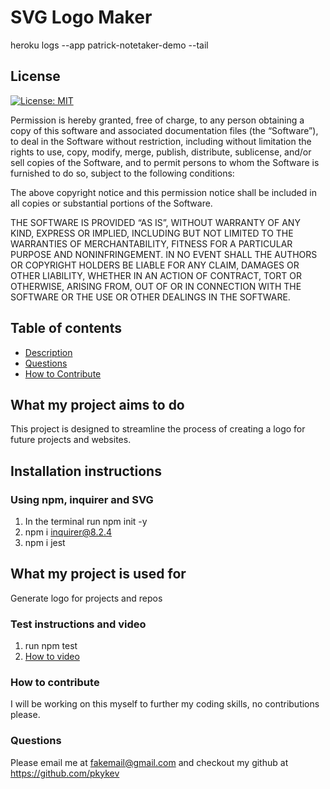 # SVG Logo Maker

heroku logs --app patrick-notetaker-demo --tail

## License

[![License: MIT](https://img.shields.io/badge/License-MIT-yellow.svg)](https://opensource.org/licenses/MIT)

Permission is hereby granted, free of charge, to any person obtaining a copy of this software and associated documentation files (the “Software”), to deal in the Software without restriction, including without limitation the rights to use, copy, modify, merge, publish, distribute, sublicense, and/or sell copies of the Software, and to permit persons to whom the Software is furnished to do so, subject to the following conditions:
    
The above copyright notice and this permission notice shall be included in all copies or substantial portions of the Software.
    
THE SOFTWARE IS PROVIDED “AS IS”, WITHOUT WARRANTY OF ANY KIND, EXPRESS OR IMPLIED, INCLUDING BUT NOT LIMITED TO THE WARRANTIES OF MERCHANTABILITY, FITNESS FOR A PARTICULAR PURPOSE AND NONINFRINGEMENT. IN NO EVENT SHALL THE AUTHORS OR COPYRIGHT HOLDERS BE LIABLE FOR ANY CLAIM, DAMAGES OR OTHER LIABILITY, WHETHER IN AN ACTION OF CONTRACT, TORT OR OTHERWISE, ARISING FROM, OUT OF OR IN CONNECTION WITH THE SOFTWARE OR THE USE OR OTHER DEALINGS IN THE SOFTWARE.
    

## Table of contents
  * [Description](#what-my-project-aims-to-do)
  * [Questions](#questions)
  * [How to Contribute](#how-to-contribute)
## What my project aims to do
This project is designed to streamline the process of creating a logo for future projects and websites.

  ## Installation instructions 
  ### Using npm, inquirer and SVG 
  1. In the terminal run npm init -y 
  2. npm i inquirer@8.2.4
  3. npm i jest

## What my project is used for
Generate logo for projects and repos

  ### Test instructions and video
  1. run npm test
  2. <a href=https://drive.google.com/file/d/1U5XuoYh8fjST3lyj6eUpotxRBv2EQfJ7/view>How to video</a>

  ### How to contribute
  I will be working on this myself to further my coding skills, no contributions please.

  ### Questions
  Please email me at fakemail@gmail.com and checkout my github at <a href=https://github.com/pkykev>https://github.com/pkykev</a>
